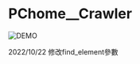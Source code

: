 # PChome__Crawler

![DEMO](https://user-images.githubusercontent.com/77151276/194733559-9d2c8607-4b89-42f3-9dba-b8dc2760380e.gif)

2022/10/22 修改find_element參數
